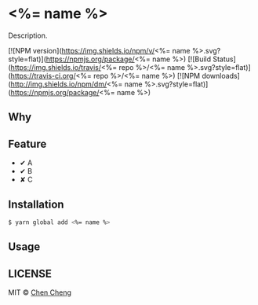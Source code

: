 # <%= name %>

Description.

[![NPM version](https://img.shields.io/npm/v/<%= name %>.svg?style=flat)](https://npmjs.org/package/<%= name %>)
[![Build Status](https://img.shields.io/travis/<%= repo %>/<%= name %>.svg?style=flat)](https://travis-ci.org/<%= repo %>/<%= name %>)
[![NPM downloads](http://img.shields.io/npm/dm/<%= name %>.svg?style=flat)](https://npmjs.org/package/<%= name %>)

## Why

## Feature

* ✔︎ A
* ✔︎ B
* ✘︎ C

## Installation

```bash
$ yarn global add <%= name %>
```

## Usage

## LICENSE

MIT © [Chen Cheng](https://sorrycc.com)
